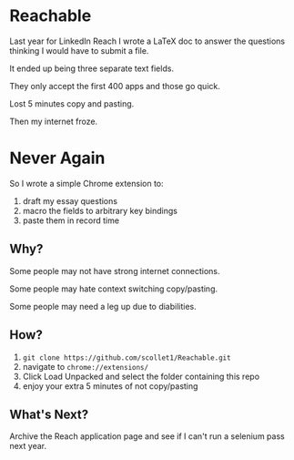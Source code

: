 # Reachable
Last year for LinkedIn Reach I wrote a LaTeX doc to answer the questions thinking I would have to submit a file.

It ended up being three separate text fields.

They only accept the first 400 apps and those go quick.

Lost 5 minutes copy and pasting.

Then my internet froze.

# Never Again

So I wrote a simple Chrome extension to:
  1. draft my essay questions
  2. macro the fields to arbitrary key bindings
  3. paste them in record time
  
## Why?

Some people may not have strong internet connections.

Some people may hate context switching copy/pasting.

Some people may need a leg up due to diabilities.

## How?

  1. `git clone https://github.com/scollet1/Reachable.git`
  2. navigate to `chrome://extensions/`
  3. Click Load Unpacked and select the folder containing this repo
  4. enjoy your extra 5 minutes of not copy/pasting

## What's Next?

Archive the Reach application page and see if I can't run a selenium pass next year.
